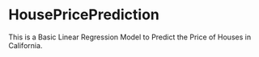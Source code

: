# HousePricePrediction
This is a Basic Linear Regression Model to Predict the Price of Houses in California.
